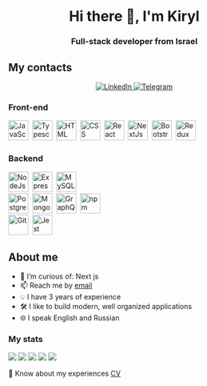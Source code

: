 

<div id="header" align="center">
	<h1> Hi there 👋, I'm Kiryl</h1>
	<h3> Full-stack developer from Israel</h3>
</div>



## My contacts
<div id="social_media" align="center">
	<a href="https://www.linkedin.com/in/kirylsavich/">
		<img src="https://img.shields.io/badge/LinkedIn-blue?style=for-the-badge&logo=linkedin&logoColor=white" alt="LinkedIn"/>
	</a>
	<a href="https://t.me/immimp">
		<img src="https://img.shields.io/badge/Telegram-blue?style=for-the-badge&logo=telegram&logoColor=white" alt="Telegram"/>
	</a>
</div>

### Front-end
<img src="https://cdn.jsdelivr.net/gh/devicons/devicon/icons/javascript/javascript-original.svg" title="JavaScript" width="40" height="40"/>&nbsp;
<img src="https://cdn.jsdelivr.net/gh/devicons/devicon/icons/typescript/typescript-original.svg"  title="Typescript" width="40" height="40"/>&nbsp;
<img src="https://cdn.jsdelivr.net/gh/devicons/devicon/icons/html5/html5-original.svg" title="HTML" width="40" height="40"/>&nbsp;
<img src="https://cdn.jsdelivr.net/gh/devicons/devicon/icons/css3/css3-original.svg" title="CSS" width="40" height="40"/>&nbsp;
<img src="https://cdn.jsdelivr.net/gh/devicons/devicon/icons/react/react-original.svg" title="React" width="40" height="40"/>&nbsp;
<img src="https://cdn.jsdelivr.net/gh/devicons/devicon/icons/nextjs/nextjs-original-wordmark.svg"  title="NextJs" width="40" height="40"/>&nbsp;
<img src="https://cdn.jsdelivr.net/gh/devicons/devicon/icons/bootstrap/bootstrap-plain.svg" title="Bootstrap" width="40" height="40"/>&nbsp;
<img src="https://cdn.jsdelivr.net/gh/devicons/devicon/icons/redux/redux-original.svg"  title="Redux" width="40" height="40"/>&nbsp;	
### Backend
<img src="https://cdn.jsdelivr.net/gh/devicons/devicon/icons/nodejs/nodejs-original.svg" title="NodeJs" width="40" height="40"/>&nbsp;
<img src="https://cdn.jsdelivr.net/gh/devicons/devicon/icons/express/express-original.svg" title="Express" width="40" height="40"/>&nbsp;
<img src="https://cdn.jsdelivr.net/gh/devicons/devicon/icons/mysql/mysql-original-wordmark.svg" title="MySQL" width="40" height="40" />&nbsp;	
<img src="https://cdn.jsdelivr.net/gh/devicons/devicon/icons/postgresql/postgresql-original.svg" title="PostgresSQL" width="40" height="40"/>&nbsp;
<img src="https://cdn.jsdelivr.net/gh/devicons/devicon/icons/mongodb/mongodb-plain-wordmark.svg"  title="MongoDB" width="40" height="40"/>&nbsp;
<img src="https://cdn.jsdelivr.net/gh/devicons/devicon/icons/graphql/graphql-plain.svg"  title="GraphQL" width="40" height="40"/>&nbsp;
<img src="https://cdn.jsdelivr.net/gh/devicons/devicon/icons/npm/npm-original-wordmark.svg" title="npm" width="40" height="40"/>&nbsp;                    
<img src="https://cdn.jsdelivr.net/gh/devicons/devicon/icons/git/git-plain.svg" title="Git" width="40" height="40"/>&nbsp;
<img src="https://cdn.jsdelivr.net/gh/devicons/devicon/icons/jest/jest-plain.svg" title="Jest" width="40" height="40" />&nbsp;	   

## About me
- 🌱 I’m curious of: Next js
- 📫 Reach me by [email](mailto:kirillsavich90@gmail.com)
- 💡 I have 3 years of experience
- 🛠 I like to build modern, well organized applications
- 🌐 I speak English and Russian

### My stats

![](http://github-profile-summary-cards.vercel.app/api/cards/profile-details?username=ImmIm&theme=discord_old_blurple)
![](http://github-profile-summary-cards.vercel.app/api/cards/repos-per-language?username=ImmIm&theme=discord_old_blurple)
![](http://github-profile-summary-cards.vercel.app/api/cards/most-commit-language?username=ImmIm&theme=discord_old_blurple)
![](http://github-profile-summary-cards.vercel.app/api/cards/stats?username=ImmIm&theme=discord_old_blurple)
![](http://github-profile-summary-cards.vercel.app/api/cards/productive-time?username=ImmIm&theme=discord_old_blurple&utcOffset=8)

📄 Know about my experiences [CV](https://docs.google.com/document/d/121yxGsrvVn22g9eKd9EtXW3F5Dy0sVtWEsZkNND3abc/edit?usp=sharing)


